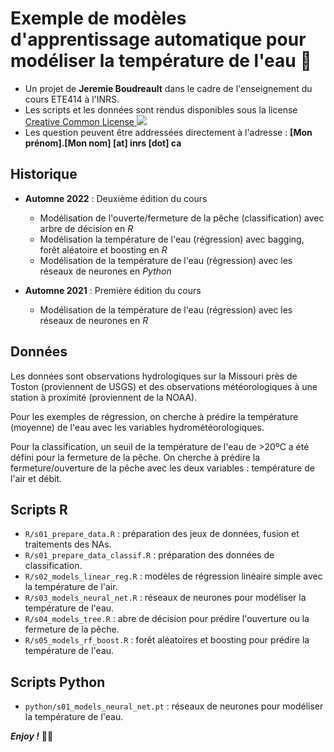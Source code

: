 Exemple de modèles d'apprentissage automatique pour modéliser la température de l'eau 🌊
================================================================================

+ Un projet de __Jeremie Boudreault__ dans le cadre de l'enseignement du cours ETE414 à l'INRS.
+ Les scripts et les données sont rendus disponibles sous la license [Creative Common License ![](https://i.creativecommons.org/l/by-nc-nd/4.0/80x15.png)](http://creativecommons.org/licenses/by-nc-nd/4.0/)
+ Les question peuvent être addressées directement à l'adresse :  __[Mon prénom].[Mon nom] [at] inrs [dot] ca__


Historique 
--------------------------------------------------------------------------------

+ **Automne 2022** : Deuxième édition du cours

    + Modélisation de l'ouverte/fermeture de la pêche (classification) avec arbre de décision en *R*
    + Modélisation la température de l'eau (régression) avec bagging, forêt aléatoire et boosting en *R*
    + Modélisation de la température de l'eau (régression) avec les réseaux de neurones en *Python*

+ **Automne 2021** : Première édition du cours

    + Modélisation de la température de l'eau (régression) avec les réseaux de neurones en *R*

Données
--------------------------------------------------------------------------------


Les données sont observations hydrologiques sur la Missouri près de Toston (proviennent de USGS) et des observations météorologiques à une station à proximité (proviennent de la NOAA). 

Pour les exemples de régression, on cherche à prédire la température (moyenne) de l'eau avec les variables hydrométéorologiques.

Pour la classification, un seuil de la température de l'eau de >20ºC a été défini pour la fermeture de la pêche. On cherche à prédire la fermeture/ouverture de la pêche avec les deux variables : température de l'air et débit.


Scripts R
--------------------------------------------------------------------------------

+ `R/s01_prepare_data.R` : préparation des jeux de données, fusion et traitements des NAs.
+ `R/s01_prepare_data_classif.R` : préparation des données de classification.
+ `R/s02_models_linear_reg.R` : modèles de régression linéaire simple avec la température de l'air.
+ `R/s03_models_neural_net.R` : réseaux de neurones pour modéliser la température de l'eau.
+ `R/s04_models_tree.R` : abre de décision pour prédire l'ouverture ou la fermeture de la pêche.
+ `R/s05_models_rf_boost.R` : forêt aléatoires et boosting pour prédire la température de l'eau.


Scripts Python
--------------------------------------------------------------------------------

+ `python/s01_models_neural_net.pt` : réseaux de neurones pour modéliser la température de l'eau.


___Enjoy !___ ✌🏻
